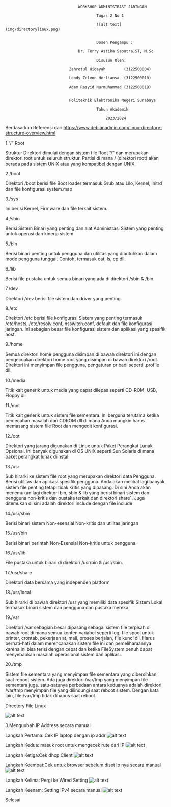                                     WORKSHOP ADMINISTRASI JARINGAN

                                            Tugas 2 No 1

                                            ![alt text](img/directorylinux.png)


                                            Dosen Pengampu :

                                    Dr. Ferry Astika Saputra,ST, M.Sc

                                            Disusun Oleh:

                                Zahrotul Hidayah        (3122500004)

                                Leody Zelvon Herliansa  (3122500010)

                                Adam Rasyid Nurmuhammad (3122500018)

 
                                Politeknik Elektronika Negeri Surabaya

                                            Tahun Akademik

                                                2023/2024



Berdasarkan Referensi dari https://www.debianadmin.com/linux-directory-structure-overview.html


1.“/” Root

Struktur Direktori dimulai dengan sistem file Root “/” dan merupakan direktori root untuk seluruh struktur. Partisi di mana / (direktori root) akan berada pada sistem UNIX atau yang kompatibel dengan UNIX.

2./boot

Direktori /boot berisi file Boot loader termasuk Grub atau Lilo, Kernel, initrd dan file konfigurasi system.map

3./sys

Ini berisi Kernel, Firmware dan file terkait sistem.

4./sbin

Berisi Sistem Binari yang penting dan alat Administrasi Sistem yang penting untuk operasi dan kinerja sistem

5./bin

Berisi binari penting untuk pengguna dan utilitas yang dibutuhkan dalam mode pengguna tunggal. Contoh, termasuk cat, ls, cp dll.

6./lib

Berisi file pustaka untuk semua binari yang ada di direktori /sbin & /bin

7./dev

Direktori /dev berisi file sistem dan driver yang penting.

8./etc

Direktori /etc berisi file konfigurasi Sistem yang penting termasuk /etc/hosts, /etc/resolv.conf, nsswitch.conf, default dan file konfigurasi jaringan. Ini sebagian besar file konfigurasi sistem dan aplikasi yang spesifik host.

9./home

Semua direktori home pengguna disimpan di bawah direktori ini dengan pengecualian direktori home root yang disimpan di bawah direktori /root. Direktori ini menyimpan file pengguna, pengaturan pribadi seperti .profile dll.

10./media

Titik kait generik untuk media yang dapat dilepas seperti CD-ROM, USB, Floppy dll

11./mnt

Titik kait generik untuk sistem file sementara. Ini berguna terutama ketika pemecahan masalah dari CDROM dll di mana Anda mungkin harus memasang sistem file Root dan mengedit konfigurasi.

12./opt

Direktori yang jarang digunakan di Linux untuk Paket Perangkat Lunak Opsional. Ini banyak digunakan di OS UNIX seperti Sun Solaris di mana paket perangkat lunak diinstal

13./usr

Sub hirarki ke sistem file root yang merupakan direktori data Pengguna. Berisi utilitas dan aplikasi spesifik pengguna. Anda akan melihat lagi banyak sistem file penting tetapi tidak kritis yang dipasang. Di sini Anda akan menemukan lagi direktori bin, sbin & lib yang berisi binari sistem dan pengguna non-kritis dan pustaka terkait dan direktori share1. Juga ditemukan di sini adalah direktori include dengan file include

14./usr/sbin

Berisi binari sistem Non-esensial Non-kritis dan utilitas jaringan

15./usr/bin

Berisi binari perintah Non-Esensial Non-kritis untuk pengguna.

16./usr/lib

File pustaka untuk binari di direktori /usr/bin & /usr/sbin.

17./usr/share

Direktori data bersama yang independen platform

18./usr/local

Sub hirarki di bawah direktori /usr yang memiliki data spesifik Sistem Lokal termasuk binari sistem dan pengguna dan pustaka mereka

19./var

Direktori /var sebagian besar dipasang sebagai sistem file terpisah di bawah root di mana semua konten variabel seperti log, file spool untuk printer, crontab, pekerjaan at, mail, proses berjalan, file kunci dll. Harus berhati-hati dalam merencanakan sistem file ini dan pemeliharaannya karena ini bisa terisi dengan cepat dan ketika FileSystem penuh dapat menyebabkan masalah operasional sistem dan aplikasi.

20./tmp

Sistem file sementara yang menyimpan file sementara yang dibersihkan saat reboot sistem. Ada juga direktori /var/tmp yang menyimpan file sementara juga. satu-satunya perbedaan antara keduanya adalah direktori /var/tmp menyimpan file yang dilindungi saat reboot sistem. Dengan kata lain, file /var/tmp tidak dihapus saat reboot.


Directory File Linux


![alt text](img/directorylinux.png)

3.Menguubah IP Address secara manual

Langkah Pertama: Cek IP laptop dengan ip addr
![alt text](img/ip_addr.png)

Langkah Kedua: masuk root untuk mengecek rute dari IP
![alt text](img/route-n.png)

Langkah Ketiga:Cek dhcp Client
![alt text](img/dhclient.png)


Langkah Keempat:Cek untuk browser sebelum diset Ip nya secara manual
![alt text](img/tesbefore.png)

Langkah Kelima: Pergi ke Wired Setting
![alt text](img/settingwired.png)

Langkah Keenam: Setting IPv4 secara manual
![alt text](img/setting_address.png)

Selesai
